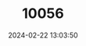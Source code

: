 ---
title: "10056"
category: "Hippocampus capensis"
draft: false
date: 2024-02-22 13:03:50
languages:
  English: ["Cape Seahorse", "Knysna Seahorse"]
  Afrikaans: ["Knysna-seeperdjie"]
  Chinese: ["南非海馬"]
---